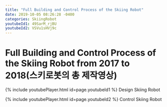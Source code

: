 ```yaml
---
title: "Full Building and Control Process of the Skiing Robot"
date: 2019-10-05 08:26:28 -0400
categories: SkiingRobot
youtubeId1: 49SarM_rjBU
youtubeId2: VSVu1sHVj9c
---
```

# Full Building and Control Process of the Skiing Robot from 2017 to 2018(스키로봇의 총 제작영상)


{% include youtubePlayer.html id=page.youtubeId1 %}
Design Skiing Robot


{% include youtubePlayer.html id=page.youtubeId2 %}
Control Skiing Robot
